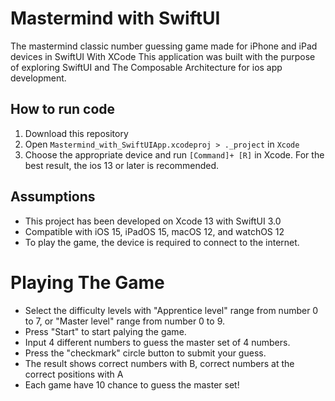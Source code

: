 # Mastermind with SwiftUI

The mastermind classic number guessing game made for iPhone and iPad devices in SwiftUI With XCode
This application was built with the purpose of exploring SwiftUI and The Composable Architecture for ios app development.

## How to run code
1. Download this repository
2. Open `Mastermind_with_SwiftUIApp.xcodeproj > ._project` in `Xcode`
3. Choose the appropriate device and run  `[Command]+ [R]` in Xcode. 
For the best result, the ios 13 or later is recommended. 

## Assumptions
- This project has been developed on Xcode 13 with SwiftUI 3.0
- Compatible with iOS 15, iPadOS 15, macOS 12, and watchOS 12
- To play the game, the device is required to connect to the internet.


# Playing The Game
- Select the difficulty levels with "Apprentice level" range from number 0 to 7, or "Master level" range from number 0 to 9.
- Press "Start" to start palying the game.
- Input 4 different numbers to guess the master set of 4 numbers.
- Press the "checkmark" circle button to submit your guess.
- The result shows correct numbers with B, correct numbers at the correct positions with A
- Each game have 10 chance to guess the master set!
